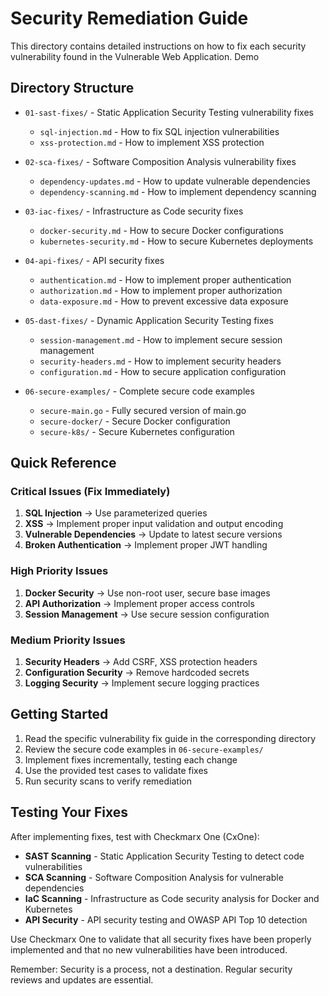 # Security Remediation Guide

This directory contains detailed instructions on how to fix each security vulnerability found in the Vulnerable Web Application. Demo

## Directory Structure

- `01-sast-fixes/` - Static Application Security Testing vulnerability fixes
  - `sql-injection.md` - How to fix SQL injection vulnerabilities
  - `xss-protection.md` - How to implement XSS protection
  
- `02-sca-fixes/` - Software Composition Analysis vulnerability fixes
  - `dependency-updates.md` - How to update vulnerable dependencies
  - `dependency-scanning.md` - How to implement dependency scanning
  
- `03-iac-fixes/` - Infrastructure as Code security fixes
  - `docker-security.md` - How to secure Docker configurations
  - `kubernetes-security.md` - How to secure Kubernetes deployments
  
- `04-api-fixes/` - API security fixes
  - `authentication.md` - How to implement proper authentication
  - `authorization.md` - How to implement proper authorization
  - `data-exposure.md` - How to prevent excessive data exposure
  
- `05-dast-fixes/` - Dynamic Application Security Testing fixes
  - `session-management.md` - How to implement secure session management
  - `security-headers.md` - How to implement security headers
  - `configuration.md` - How to secure application configuration

- `06-secure-examples/` - Complete secure code examples
  - `secure-main.go` - Fully secured version of main.go
  - `secure-docker/` - Secure Docker configuration
  - `secure-k8s/` - Secure Kubernetes configuration

## Quick Reference

### Critical Issues (Fix Immediately)
1. **SQL Injection** → Use parameterized queries
2. **XSS** → Implement proper input validation and output encoding
3. **Vulnerable Dependencies** → Update to latest secure versions
4. **Broken Authentication** → Implement proper JWT handling

### High Priority Issues
1. **Docker Security** → Use non-root user, secure base images
2. **API Authorization** → Implement proper access controls
3. **Session Management** → Use secure session configuration

### Medium Priority Issues
1. **Security Headers** → Add CSRF, XSS protection headers
2. **Configuration Security** → Remove hardcoded secrets
3. **Logging Security** → Implement secure logging practices

## Getting Started

1. Read the specific vulnerability fix guide in the corresponding directory
2. Review the secure code examples in `06-secure-examples/`
3. Implement fixes incrementally, testing each change
4. Use the provided test cases to validate fixes
5. Run security scans to verify remediation

## Testing Your Fixes

After implementing fixes, test with Checkmarx One (CxOne):
- **SAST Scanning** - Static Application Security Testing to detect code vulnerabilities
- **SCA Scanning** - Software Composition Analysis for vulnerable dependencies
- **IaC Scanning** - Infrastructure as Code security analysis for Docker and Kubernetes
- **API Security** - API security testing and OWASP API Top 10 detection

Use Checkmarx One to validate that all security fixes have been properly implemented and that no new vulnerabilities have been introduced.

Remember: Security is a process, not a destination. Regular security reviews and updates are essential.
